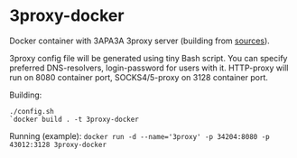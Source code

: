 # 3proxy-docker
Docker container with 3APA3A 3proxy server (building from [sources](https://github.com/z3APA3A/3proxy)).

3proxy config file will be generated using tiny Bash script.
You can specify preferred DNS-resolvers, login-password for users with it.
HTTP-proxy will run on 8080 container port, SOCKS4/5-proxy on 3128 container port.

Building:
```
./config.sh
`docker build . -t 3proxy-docker
```
Running (example):
`docker run -d --name='3proxy' -p 34204:8080 -p 43012:3128 3proxy-docker`
